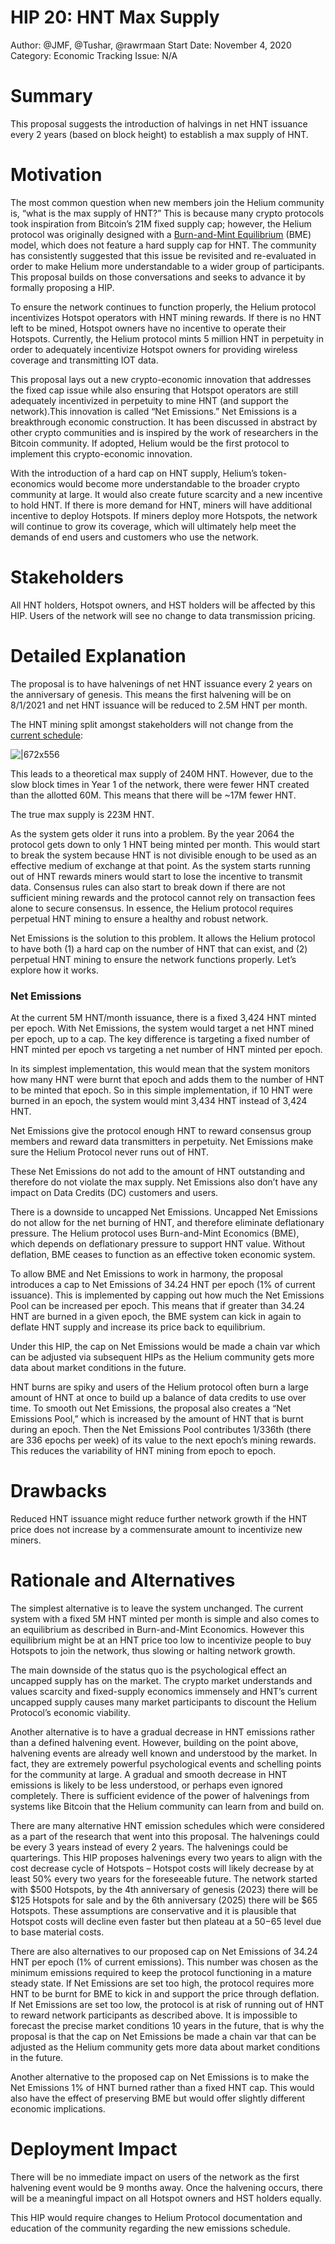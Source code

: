 # HIP 20: HNT Max Supply

Author: @JMF, @Tushar, @rawrmaan
Start Date: November 4, 2020
Category: Economic
Tracking Issue: N/A

# Summary

This proposal suggests the introduction of halvings in net HNT issuance every 2 years (based on block height) to establish a max supply of HNT.

# Motivation

The most common question when new members join the Helium community is, “what is the max supply of HNT?” This is because many crypto protocols took inspiration from Bitcoin’s 21M fixed supply cap; however, the Helium protocol was originally designed with a [Burn-and-Mint Equilibrium](https://multicoin.capital/2018/02/13/new-models-utility-tokens/) (BME) model, which does not feature a hard supply cap for HNT. The community has consistently suggested that this issue be revisited and re-evaluated in order to make Helium more understandable to a wider group of participants. This proposal builds on those conversations and seeks to advance it by formally proposing a HIP.

To ensure the network continues to function properly, the Helium protocol incentivizes Hotspot operators with HNT mining rewards. If there is no HNT left to be mined, Hotspot owners have no incentive to operate their Hotspots. Currently, the Helium protocol mints 5 million HNT in perpetuity in order to adequately incentivize Hotspot owners for providing wireless coverage and transmitting IOT data.

This proposal lays out a new crypto-economic innovation that addresses the fixed cap issue while also ensuring that Hotspot operators are still adequately incentivized in perpetuity to mine HNT (and support the network).This innovation is called “Net Emissions.” Net Emissions is a breakthrough economic construction. It has been discussed in abstract by other crypto communities and is inspired by the work of researchers in the Bitcoin community. If adopted, Helium would be the first protocol to implement this crypto-economic innovation.

With the introduction of a hard cap on HNT supply, Helium’s token-economics would become more understandable to the broader crypto community at large. It would also create future scarcity and a new incentive to hold HNT. If there is more demand for HNT, miners will have additional incentive to deploy Hotspots. If miners deploy more Hotspots, the network will continue to grow its coverage, which will ultimately help meet the demands of end users and customers who use the network.

# Stakeholders

All HNT holders, Hotspot owners, and HST holders will be affected by this HIP. Users of the network will see no change to data transmission pricing.

# Detailed Explanation

The proposal is to have halvenings of net HNT issuance every 2 years on the anniversary of genesis. This means the first halvening will be on 8/1/2021 and net HNT issuance will be reduced to 2.5M HNT per month.

The HNT mining split amongst stakeholders will not change from the [current schedule](https://dl.dropboxusercontent.com/s%2Ffyn62o2ea8k1l41%2FScreen%2520Shot%25202020-10-31%2520at%252009-46-50%2520The%2520New%2520Wireless%2520Economy.%2520.png):

![|672x556](https://lh3.googleusercontent.com/wTISjqJrP_kLzAjgVN8YqWEAszUJ3BoMGBpdMzevXa92FL0HfmQwlS9E4hZXCFhHw8iv2KTcfpc5cy-MdwOEREsWNN4Uwtp13dMXNHI-qpXTSMcka6EgGSrLqhQlX2wY_FU2NwA)

This leads to a theoretical max supply of 240M HNT. However, due to the slow block times in Year 1 of the network, there were fewer HNT created than the allotted 60M. This means that there will be ~17M fewer HNT.

The true max supply is 223M HNT.

As the system gets older it runs into a problem. By the year 2064 the protocol gets down to only 1 HNT being minted per month. This would start to break the system because HNT is not divisible enough to be used as an effective medium of exchange at that point. As the system starts running out of HNT rewards miners would start to lose the incentive to transmit data. Consensus rules can also start to break down if there are not sufficient mining rewards and the protocol cannot rely on transaction fees alone to secure consensus. In essence, the Helium protocol requires perpetual HNT mining to ensure a healthy and robust network.

Net Emissions is the solution to this problem. It allows the Helium protocol to have both (1) a hard cap on the number of HNT that can exist, and (2) perpetual HNT mining to ensure the network functions properly. Let’s explore how it works.

### Net Emissions

At the current 5M HNT/month issuance, there is a fixed 3,424 HNT minted per epoch. With Net Emissions, the system would target a net HNT mined per epoch, up to a cap. The key difference is targeting a fixed number of HNT minted per epoch vs targeting a net number of HNT minted per epoch.

In its simplest implementation, this would mean that the system monitors how many HNT were burnt that epoch and adds them to the number of HNT to be minted that epoch. So in this simple implementation, if 10 HNT were burned in an epoch, the system would mint 3,434 HNT instead of 3,424 HNT.

Net Emissions give the protocol enough HNT to reward consensus group members and reward data transmitters in perpetuity. Net Emissions make sure the Helium Protocol never runs out of HNT.

These Net Emissions do not add to the amount of HNT outstanding and therefore do not violate the max supply. Net Emissions also don’t have any impact on Data Credits (DC) customers and users.

There is a downside to uncapped Net Emissions. Uncapped Net Emissions do not allow for the net burning of HNT, and therefore eliminate deflationary pressure. The Helium protocol uses Burn-and-Mint Economics (BME), which depends on deflationary pressure to support HNT value. Without deflation, BME ceases to function as an effective token economic system.

To allow BME and Net Emissions to work in harmony, the proposal introduces a cap to Net Emissions of 34.24 HNT per epoch (1% of current issuance). This is implemented by capping out how much the Net Emissions Pool can be increased per epoch. This means that if greater than 34.24 HNT are burned in a given epoch, the BME system can kick in again to deflate HNT supply and increase its price back to equilibrium.

Under this HIP, the cap on Net Emissions would be made a chain var which can be adjusted via subsequent HIPs as the Helium community gets more data about market conditions in the future.

HNT burns are spiky and users of the Helium protocol often burn a large amount of HNT at once to build up a balance of data credits to use over time. To smooth out Net Emissions, the proposal also creates a “Net Emissions Pool,” which is increased by the amount of HNT that is burnt during an epoch. Then the Net Emissions Pool contributes 1/336th (there are 336 epochs per week) of its value to the next epoch’s mining rewards. This reduces the variability of HNT mining from epoch to epoch.

# Drawbacks

Reduced HNT issuance might reduce further network growth if the HNT price does not increase by a commensurate amount to incentivize new miners.

# Rationale and Alternatives

The simplest alternative is to leave the system unchanged. The current system with a fixed 5M HNT minted per month is simple and also comes to an equilibrium as described in Burn-and-Mint Economics. However this equilibrium might be at an HNT price too low to incentivize people to buy Hotspots to join the network, thus slowing or halting network growth.

The main downside of the status quo is the psychological effect an uncapped supply has on the market. The crypto market understands and values scarcity and fixed-supply economics immensely and HNT’s current uncapped supply causes many market participants to discount the Helium Protocol’s economic viability.

Another alternative is to have a gradual decrease in HNT emissions rather than a defined halvening event. However, building on the point above, halvening events are already well known and understood by the market. In fact, they are extremely powerful psychological events and schelling points for the community at large. A gradual and smooth decrease in HNT emissions is likely to be less understood, or perhaps even ignored completely. There is sufficient evidence of the power of halvenings from systems like Bitcoin that the Helium community can learn from and build on.

There are many alternative HNT emission schedules which were considered as a part of the research that went into this proposal. The halvenings could be every 3 years instead of every 2 years. The halvenings could be quarterings. This HIP proposes halvenings every two years to align with the cost decrease cycle of Hotspots – Hotspot costs will likely decrease by at least 50% every two years for the foreseeable future. The network started with $500 Hotspots, by the 4th anniversary of genesis (2023) there will be $125 Hotspots for sale and by the 6th anniversary (2025) there will be $65 Hotspots. These assumptions are conservative and it is plausible that Hotspot costs will decline even faster but then plateau at a $50-$65 level due to base material costs.

There are also alternatives to our proposed cap on Net Emissions of 34.24 HNT per epoch (1% of current emissions). This number was chosen as the minimum emissions required to keep the protocol functioning in a mature steady state. If Net Emissions are set too high, the protocol requires more HNT to be burnt for BME to kick in and support the price through deflation. If Net Emissions are set too low, the protocol is at risk of running out of HNT to reward network participants as described above. It is impossible to forecast the precise market conditions 10 years in the future, that is why the proposal is that the cap on Net Emissions be made a chain var that can be adjusted as the Helium community gets more data about market conditions in the future.

Another alternative to the proposed cap on Net Emissions is to make the Net Emissions 1% of HNT burned rather than a fixed HNT cap. This would also have the effect of preserving BME but would offer slightly different economic implications.

# Deployment Impact

There will be no immediate impact on users of the network as the first halvening event would be 9 months away. Once the halvening occurs, there will be a meaningful impact on all Hotspot owners and HST holders equally.

This HIP would require changes to Helium Protocol documentation and education of the community regarding the new emissions schedule.

